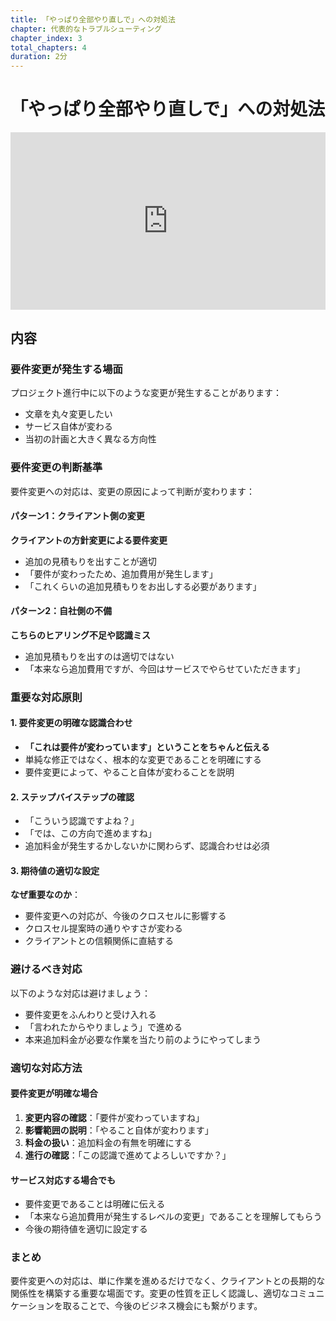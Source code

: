 ```yaml
---
title: 「やっぱり全部やり直しで」への対処法
chapter: 代表的なトラブルシューティング
chapter_index: 3
total_chapters: 4
duration: 2分
---
```


# 「やっぱり全部やり直しで」への対処法

<div style="position: relative; padding-bottom: 56.25%; height: 0;"><iframe src="https://www.loom.com/embed/c831426db9d64f629fcad845a32d3655?sid=a93738af-e047-4c19-980c-91747dd4a215" frameborder="0" webkitallowfullscreen mozallowfullscreen allowfullscreen style="position: absolute; top: 0; left: 0; width: 100%; height: 100%;"></iframe></div>

## 内容

### 要件変更が発生する場面

プロジェクト進行中に以下のような変更が発生することがあります：
- 文章を丸々変更したい
- サービス自体が変わる
- 当初の計画と大きく異なる方向性

### 要件変更の判断基準

要件変更への対応は、変更の原因によって判断が変わります：

#### パターン1：クライアント側の変更
**クライアントの方針変更による要件変更**
- 追加の見積もりを出すことが適切
- 「要件が変わったため、追加費用が発生します」
- 「これくらいの追加見積もりをお出しする必要があります」

#### パターン2：自社側の不備
**こちらのヒアリング不足や認識ミス**
- 追加見積もりを出すのは適切ではない
- 「本来なら追加費用ですが、今回はサービスでやらせていただきます」

### 重要な対応原則

#### 1. 要件変更の明確な認識合わせ
- **「これは要件が変わっています」ということをちゃんと伝える**
- 単純な修正ではなく、根本的な変更であることを明確にする
- 要件変更によって、やること自体が変わることを説明

#### 2. ステップバイステップの確認
- 「こういう認識ですよね？」
- 「では、この方向で進めますね」
- 追加料金が発生するかしないかに関わらず、認識合わせは必須

#### 3. 期待値の適切な設定
**なぜ重要なのか**：
- 要件変更への対応が、今後のクロスセルに影響する
- クロスセル提案時の通りやすさが変わる
- クライアントとの信頼関係に直結する

### 避けるべき対応

以下のような対応は避けましょう：
- 要件変更をふんわりと受け入れる
- 「言われたからやりましょう」で進める
- 本来追加料金が必要な作業を当たり前のようにやってしまう

### 適切な対応方法

#### 要件変更が明確な場合
1. **変更内容の確認**：「要件が変わっていますね」
2. **影響範囲の説明**：「やること自体が変わります」
3. **料金の扱い**：追加料金の有無を明確にする
4. **進行の確認**：「この認識で進めてよろしいですか？」

#### サービス対応する場合でも
- 要件変更であることは明確に伝える
- 「本来なら追加費用が発生するレベルの変更」であることを理解してもらう
- 今後の期待値を適切に設定する

### まとめ

要件変更への対応は、単に作業を進めるだけでなく、クライアントとの長期的な関係性を構築する重要な場面です。変更の性質を正しく認識し、適切なコミュニケーションを取ることで、今後のビジネス機会にも繋がります。